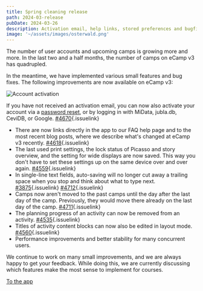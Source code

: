 ```yaml
---
title: Spring cleaning release
path: 2024-03-release
pubDate: 2024-03-26
description: Activation email, help links, stored preferences and bugfixes
image: '~/assets/images/osterwald.png'
---
```


The number of user accounts and upcoming camps is growing more and more. In the last two and a half months, the number of camps on eCamp v3 has quadrupled.

In the meantime, we have implemented various small features and bug fixes. The following improvements are now available on eCamp v3:

<div class="simple-columns">

![Account activation](~/assets/images/activate-login.png)

If you have not received an activation email, you can now also activate your account via a [password reset](https://app.ecamp3.ch/reset-password), or by logging in with MiData, jubla.db, CeviDB, or Google. [#4670](https://github.com/ecamp/ecamp3/issues/4670){.issuelink}

</div>

- There are now links directly in the app to our FAQ help page and to the most recent blog posts, where we describe what's changed at eCamp v3 recently. [#4618](https://github.com/ecamp/ecamp3/pull/4618){.issuelink}
- The last used print settings, the lock status of Picasso and story overview, and the setting for wide displays are now saved. This way you don't have to set these settings up on the same device over and over again. [#4559](https://github.com/ecamp/ecamp3/pull/4559){.issuelink}
- In single-line text fields, auto-saving will no longer cut away a trailing space when you stop and think about what to type next. [#3875](https://github.com/ecamp/ecamp3/issues/3875){.issuelink} [#4712](https://github.com/ecamp/ecamp3/issues/4712){.issuelink}
- Camps now aren't moved to the past camps until the day after the last day of the camp. Previously, they would move there already on the last day of the camp. [#4711](https://github.com/ecamp/ecamp3/issues/4711){.issuelink}
- The planning progress of an activity can now be removed from an activity. [#4535](https://github.com/ecamp/ecamp3/issues/4535){.issuelink}
- Titles of activity content blocks can now also be edited in layout mode. [#4560](https://github.com/ecamp/ecamp3/pull/4560){.issuelink}
- Performance improvements and better stability for many concurrent users.

We continue to work on many small improvements, and we are always happy to get your feedback. While doing this, we are currently discussing which features make the most sense to implement for courses.

<a class="btn secondary mr-4 mb-4" href="https://app.ecamp3.ch" target="_blank">To the app</a>
